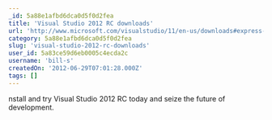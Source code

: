 ```yaml
---
_id: 5a88e1afbd6dca0d5f0d2fea
title: 'Visual Studio 2012 RC downloads'
url: 'http://www.microsoft.com/visualstudio/11/en-us/downloads#express-win8'
category: 5a88e1afbd6dca0d5f0d2fea
slug: 'visual-studio-2012-rc-downloads'
user_id: 5a83ce59d6eb0005c4ecda2c
username: 'bill-s'
createdOn: '2012-06-29T07:01:28.000Z'
tags: []
---
```


nstall and try Visual Studio 2012 RC today and seize the future of development.
